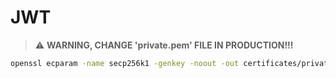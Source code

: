 # JWT

> :warning: **WARNING, CHANGE 'private.pem' FILE IN PRODUCTION!!!**


```bash
openssl ecparam -name secp256k1 -genkey -noout -out certificates/private.pem

```